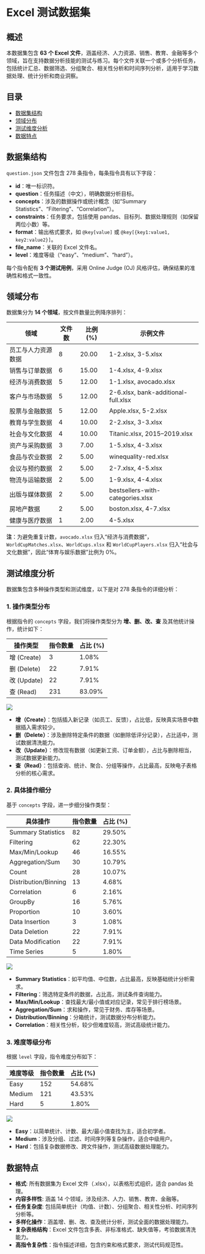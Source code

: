 # Excel 测试数据集

## 概述

本数据集包含 **63 个 Excel 文件**，涵盖经济、人力资源、销售、教育、金融等多个领域，旨在支持数据分析技能的测试与练习。每个文件关联一个或多个分析任务，包括统计汇总、数据筛选、分组聚合、相关性分析和时间序列分析，适用于学习数据处理、统计分析和商业洞察。

## 目录

- [数据集结构](#数据集结构)
- [领域分布](#领域分布)
- [测试维度分析](#测试维度分析)
- [数据特点](#数据特点)

## 数据集结构

`question.json` 文件包含 278 条指令，每条指令具有以下字段：

- **id**：唯一标识符。
- **question**：任务描述（中文），明确数据分析目标。
- **concepts**：涉及的数据操作或统计概念（如“Summary Statistics”、“Filtering”、“Correlation”）。
- **constraints**：任务要求，包括使用 pandas、目标列、数据处理规则（如保留两位小数）等。
- **format**：输出格式要求，如 `@key[value]` 或 `@key[{key1:value1, key2:value2}]`。
- **file_name**：关联的 Excel 文件名。
- **level**：难度等级（“easy”、“medium”、“hard”）。

每个指令配有 **3 个测试用例**，采用 Online Judge (OJ) 风格评估，确保结果的准确性和格式一致性。

## 领域分布

数据集分为 **14 个领域**，按文件数量比例降序排列：

| 领域                     | 文件数 | 比例 (%) | 示例文件                           |
|--------------------------|--------|----------|-----------------------------------|
| 员工与人力资源数据       | 8      | 20.00    | 1-2.xlsx, 3-5.xlsx               |
| 销售与订单数据           | 6      | 15.00    | 1-4.xlsx, 4-9.xlsx               |
| 经济与消费数据           | 5      | 12.00    | 1-1.xlsx, avocado.xlsx           |
| 客户与市场数据           | 5      | 12.00    | 2-6.xlsx, bank-additional-full.xlsx |
| 股票与金融数据           | 5      | 12.00    | Apple.xlsx, 5-2.xlsx             |
| 教育与学生数据           | 4      | 10.00    | 2-2.xlsx, 3-3.xlsx               |
| 社会与文化数据           | 4      | 10.00    | Titanic.xlsx, 2015–2019.xlsx     |
| 资产与采购数据           | 3      | 7.00     | 1-5.xlsx, 4-3.xlsx               |
| 食品与农业数据           | 2      | 5.00     | winequality-red.xlsx             |
| 会议与预约数据           | 2      | 5.00     | 2-7.xlsx, 4-5.xlsx               |
| 物流与运输数据           | 2      | 5.00     | 1-9.xlsx, 4-4.xlsx               |
| 出版与媒体数据           | 2      | 5.00     | bestsellers-with-categories.xlsx |
| 房地产数据               | 2      | 5.00     | boston.xlsx, 4-7.xlsx           |
| 健康与医疗数据           | 1      | 2.00     | 4-5.xlsx                        |

**注**：为避免重复计数，`avocado.xlsx` 归入“经济与消费数据”，`WorldCupMatches.xlsx`、`WorldCups.xlsx` 和 `WorldCupPlayers.xlsx` 归入“社会与文化数据”，因此“体育与娱乐数据”比例为 0%。

## 测试维度分析

数据集包含多种操作类型和测试维度，以下是对 278 条指令的详细分析：

### 1. 操作类型分布

根据指令的 `concepts` 字段，我们将操作类型分为 **增、删、改、查** 及其他统计操作，统计如下：

| 操作类型 | 指令数量 | 占比 (%) |
| --- | --- | --- |
| 增 (Create) | 3 | 1.08% |
| 删 (Delete) | 22 | 7.91% |
| 改 (Update) | 22 | 7.91% |
| 查 (Read) | 231 | 83.09% |

![](./png/chart.png)

- **增（Create）**：包括插入新记录（如员工、反馈），占比低，反映真实场景中数据插入需求较少。
- **删（Delete）**：涉及删除特定条件的数据（如删除低评分记录），占比适中，测试数据清洗能力。
- **改（Update）**：修改现有数据（如更新工资、订单金额），占比与删除相当，测试数据更新能力。
- **查（Read）**：包括查询、统计、聚合、分组等操作，占比最高，反映电子表格分析的核心需求。

### 2. 具体操作细分

基于 `concepts` 字段，进一步细分操作类型：

| 具体操作 | 指令数量 | 占比 (%) |
| --- | --- | --- |
| Summary Statistics | 82 | 29.50% |
| Filtering | 62 | 22.30% |
| Max/Min/Lookup | 46 | 16.55% |
| Aggregation/Sum | 30 | 10.79% |
| Count | 28 | 10.07% |
| Distribution/Binning | 13 | 4.68% |
| Correlation | 6 | 2.16% |
| GroupBy | 16 | 5.76% |
| Proportion | 10 | 3.60% |
| Data Insertion | 3 | 1.08% |
| Data Deletion | 22 | 7.91% |
| Data Modification | 22 | 7.91% |
| Time Series | 5 | 1.80% |

![](./png/chart%20(1).png)

- **Summary Statistics**：如平均值、中位数，占比最高，反映基础统计分析需求。
- **Filtering**：筛选特定条件的数据，占比高，测试条件查询能力。
- **Max/Min/Lookup**：查找最大/最小值或对应记录，常见于排行榜场景。
- **Aggregation/Sum**：求和操作，常见于财务、库存等场景。
- **Distribution/Binning**：分箱统计，测试数据分布分析能力。
- **Correlation**：相关性分析，较少但难度较高，测试高级统计能力。

### 3. 难度等级分布

根据 `level` 字段，指令难度分布如下：

| 难度等级 | 指令数量 | 占比 (%) |
| --- | --- | --- |
| Easy | 152 | 54.68% |
| Medium | 121 | 43.53% |
| Hard | 5 | 1.80% |

![](./png/chart%20(2).png)


- **Easy**：以简单统计、计数、最大/最小值查找为主，适合初学者。
- **Medium**：涉及分组、过滤、时间序列等复杂操作，适合中级用户。
- **Hard**：包括复杂数据修改、跨文件操作，测试高级数据处理能力。


## 数据特点

- **格式**: 所有数据集为 Excel 文件（.xlsx），以表格形式组织，适合 pandas 处理。
- **内容多样性**: 涵盖 14 个领域，涉及经济、人力、销售、教育、金融等。
- **任务复杂度**: 包括简单统计（均值、计数）、分组聚合、相关性分析、时间序列分析等。
- **多样化操作**：涵盖增、删、改、查及统计分析，测试全面的数据处理能力。
- **复杂表格结构**：Excel 文件包含多表、非标准格式、缺失值等，考验数据清洗能力。
- **高指令复杂性**：指令描述详细，包含约束和格式要求，测试代码规范性。
